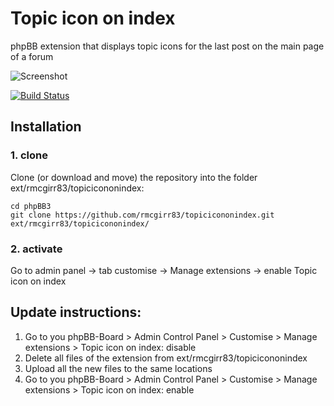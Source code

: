 Topic icon on index
=========================

phpBB extension that displays topic icons for the last post on the main page of a forum

![Screenshot](index.jpg)

[![Build Status](https://travis-ci.com/rmcgirr83/topicicononindex.svg?branch=master)](https://travis-ci.com/rmcgirr83/topicicononindex)
## Installation

### 1. clone
Clone (or download and move) the repository into the folder ext/rmcgirr83/topicicononindex:

```
cd phpBB3
git clone https://github.com/rmcgirr83/topicicononindex.git ext/rmcgirr83/topicicononindex/
```

### 2. activate
Go to admin panel -> tab customise -> Manage extensions -> enable Topic icon on index

## Update instructions:
1. Go to you phpBB-Board > Admin Control Panel > Customise > Manage extensions > Topic icon on index: disable
2. Delete all files of the extension from ext/rmcgirr83/topicicononindex
3. Upload all the new files to the same locations
4. Go to you phpBB-Board > Admin Control Panel > Customise > Manage extensions > Topic icon on index: enable
